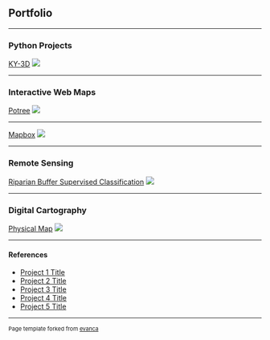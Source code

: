 ## Portfolio

---

### Python Projects

[KY-3D](/sample_page)
<img src="images/dummy_thumbnail.jpg?raw=true"/>

---
### Interactive Web Maps

[Potree](https://alexgis-projects.github.io/rrg/potree/)
<img src="images/potree_example.gif?raw=true"/>

---
[Mapbox](https://alexgis-projects.github.io/rrg/mapbox/)
<img src="images/dummy_thumbnail.jpg?raw=true"/>

---

### Remote Sensing

[Riparian Buffer Supervised Classification](https://docs.google.com/presentation/d/1Iwno-TQcGdrulIxekXdyDXScp1abvqpervPJxdOK24g/edit#slide=id.p)
<img src="images/TownBranch_NIR.jpg?raw=true"/>

---

### Digital Cartography

[Physical Map](https://alex-eberle.github.io/images/Physical_Map.png)
<img src="images/Physical_Map.png?raw=true"/>

---

#### References

- [Project 1 Title](http://example.com/)
- [Project 2 Title](http://example.com/)
- [Project 3 Title](http://example.com/)
- [Project 4 Title](http://example.com/)
- [Project 5 Title](http://example.com/)

---
<p style="font-size:11px">Page template forked from <a href="https://github.com/evanca/quick-portfolio">evanca</a></p>
<!-- Remove above link if you don't want to attibute -->
